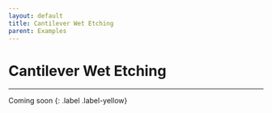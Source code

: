 ```yaml
---
layout: default
title: Cantilever Wet Etching
parent: Examples
---
```


# Cantilever Wet Etching

---

Coming soon
{: .label .label-yellow}